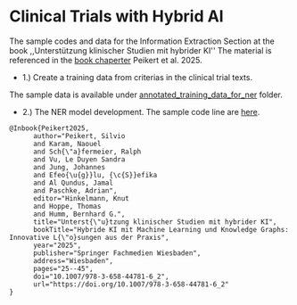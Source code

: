 #   Clinical Trials with Hybrid AI


The sample codes and data for the Information Extraction Section at the book ,,Unterstützung klinischer Studien mit hybrider KI''
The material is referenced in the [book chaperter](https://link.springer.com/content/pdf/10.1007/978-3-658-44781-6.pdf#page=34)  Peikert et al. 2025.

* 1.) Create a training data from criterias in the clinical trial texts.

The sample data is available under [annotated_training_data_for_ner](https://github.com/sefeoglu/clinical_trials_hybrid_ai/tree/master/annotated_training_data_for_ner) folder.


* 2.) The NER model development.
The sample code line are [here](https://github.com/sefeoglu/clinical_trials_hybrid_ai/blob/master/demo_NER_model/NER%20model%20demo.md).

```
@Inbook{Peikert2025,
      author="Peikert, Silvio
      and Karam, Naouel
      and Sch{\"a}fermeier, Ralph
      and Vu, Le Duyen Sandra
      and Jung, Johannes
      and Efeo{\u{g}}lu, {\c{S}}efika
      and Al Qundus, Jamal
      and Paschke, Adrian",
      editor="Hinkelmann, Knut
      and Hoppe, Thomas
      and Humm, Bernhard G.",
      title="Unterst{\"u}tzung klinischer Studien mit hybrider KI",
      bookTitle="Hybride KI mit Machine Learning und Knowledge Graphs: Innovative L{\"o}sungen aus der Praxis",
      year="2025",
      publisher="Springer Fachmedien Wiesbaden",
      address="Wiesbaden",
      pages="25--45",
      doi="10.1007/978-3-658-44781-6_2",
      url="https://doi.org/10.1007/978-3-658-44781-6_2"
}

```

